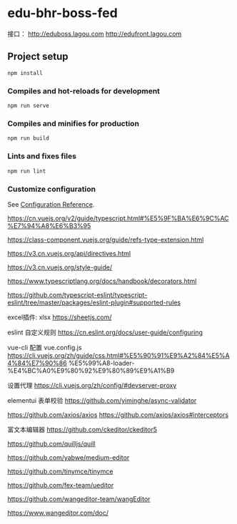 # edu-bhr-boss-fed

接口：
http://eduboss.lagou.com 
http://edufront.lagou.com

## Project setup
```
npm install
```

### Compiles and hot-reloads for development
```
npm run serve
```

### Compiles and minifies for production
```
npm run build
```

### Lints and fixes files
```
npm run lint
```

### Customize configuration
See [Configuration Reference](https://cli.vuejs.org/config/).


https://cn.vuejs.org/v2/guide/typescript.html#%E5%9F%BA%E6%9C%AC%E7%94%A8%E6%B3%95

https://class-component.vuejs.org/guide/refs-type-extension.html

https://v3.cn.vuejs.org/api/directives.html

https://v3.cn.vuejs.org/style-guide/

https://www.typescriptlang.org/docs/handbook/decorators.html

https://github.com/typescript-eslint/typescript-eslint/tree/master/packages/eslint-plugin#supported-rules

excel插件: xlsx
https://sheetjs.com/

eslint 自定义规则
https://cn.eslint.org/docs/user-guide/configuring

vue-cli 配置 vue.config.js
https://cli.vuejs.org/zh/guide/css.html#%E5%90%91%E9%A2%84%E5%A4%84%E7%90%86 %E5%99%A8-loader-%E4%BC%A0%E9%80%92%E9%80%89%E9%A1%B9

设置代理
https://cli.vuejs.org/zh/config/#devserver-proxy

elementui 表单校验
https://github.com/yiminghe/async-validator

https://github.com/axios/axios
https://github.com/axios/axios#interceptors

富文本编辑器
https://github.com/ckeditor/ckeditor5

https://github.com/quilljs/quill

https://github.com/yabwe/medium-editor

https://github.com/tinymce/tinymce

https://github.com/fex-team/ueditor

https://github.com/wangeditor-team/wangEditor

https://www.wangeditor.com/doc/

